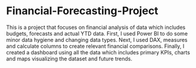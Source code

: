 # Financial-Forecasting-Project

This is a project that focuses on financial analysis of data which includes budgets, forecasts and actual YTD data.
First, I used Power BI to do some minor data hygiene and changing data types.
Next, I used DAX, measures and calculate columns to create relevant financial comparisons.
Finally, I created a dashboard using all the data which includes primary KPIs, charts and maps visualizing the dataset and future trends.
